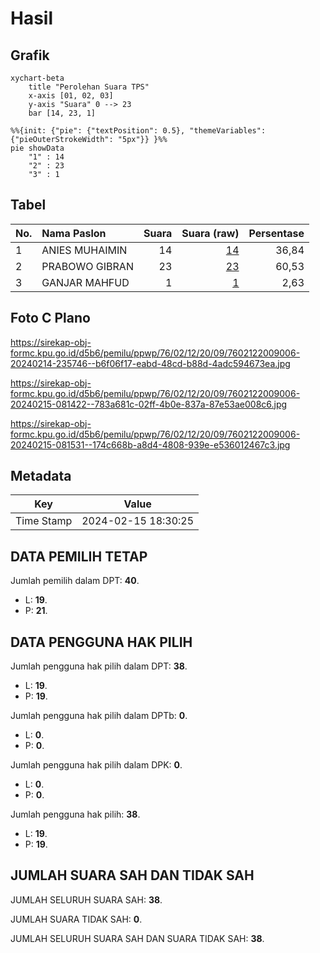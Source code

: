 # Hasil

## Grafik

```mermaid
xychart-beta
    title "Perolehan Suara TPS"
    x-axis [01, 02, 03]
    y-axis "Suara" 0 --> 23
    bar [14, 23, 1]
```

```mermaid
%%{init: {"pie": {"textPosition": 0.5}, "themeVariables": {"pieOuterStrokeWidth": "5px"}} }%%
pie showData
    "1" : 14
    "2" : 23
    "3" : 1
```

## Tabel

| No. | Nama Paslon    | Suara | Suara (raw) | Persentase |
|:--- |:-------------- | -----:| -----------:| ----------:|
| 1   | ANIES MUHAIMIN | 14    | [14][p-1]   | 36,84      |
| 2   | PRABOWO GIBRAN | 23    | [23][p-2]   | 60,53      |
| 3   | GANJAR MAHFUD  | 1     | [1][p-3]    | 2,63       |


[p-1]: https://github.com/gigit-pemilu/pemilu-2024-76-sulawesi-barat/blob/main/pilpres/hitung-suara/sub/76-sulawesi-barat/sub/02-mamuju/sub/12-simboro/sub/2009-pati'di/sub/006-tps/sub/paslon-1.txt
[p-2]: https://github.com/gigit-pemilu/pemilu-2024-76-sulawesi-barat/blob/main/pilpres/hitung-suara/sub/76-sulawesi-barat/sub/02-mamuju/sub/12-simboro/sub/2009-pati'di/sub/006-tps/sub/paslon-2.txt
[p-3]: https://github.com/gigit-pemilu/pemilu-2024-76-sulawesi-barat/blob/main/pilpres/hitung-suara/sub/76-sulawesi-barat/sub/02-mamuju/sub/12-simboro/sub/2009-pati'di/sub/006-tps/sub/paslon-3.txt

## Foto C Plano

https://sirekap-obj-formc.kpu.go.id/d5b6/pemilu/ppwp/76/02/12/20/09/7602122009006-20240214-235746--b6f06f17-eabd-48cd-b88d-4adc594673ea.jpg

https://sirekap-obj-formc.kpu.go.id/d5b6/pemilu/ppwp/76/02/12/20/09/7602122009006-20240215-081422--783a681c-02ff-4b0e-837a-87e53ae008c6.jpg

https://sirekap-obj-formc.kpu.go.id/d5b6/pemilu/ppwp/76/02/12/20/09/7602122009006-20240215-081531--174c668b-a8d4-4808-939e-e536012467c3.jpg


## Metadata

| Key        | Value               |
| ---------- | ------------------- |
| Time Stamp | 2024-02-15 18:30:25 |


## DATA PEMILIH TETAP

Jumlah pemilih dalam DPT: **40**.
 * L: **19**.
 * P: **21**.

## DATA PENGGUNA HAK PILIH

Jumlah pengguna hak pilih dalam DPT: **38**.
 * L: **19**.
 * P: **19**.

Jumlah pengguna hak pilih dalam DPTb: **0**.
 * L: **0**.
 * P: **0**.

Jumlah pengguna hak pilih dalam DPK: **0**.
 * L: **0**.
 * P: **0**.

Jumlah pengguna hak pilih: **38**.
 * L: **19**.
 * P: **19**.

## JUMLAH SUARA SAH DAN TIDAK SAH

JUMLAH SELURUH SUARA SAH: **38**.

JUMLAH SUARA TIDAK SAH: **0**.

JUMLAH SELURUH SUARA SAH DAN SUARA TIDAK SAH: **38**.


